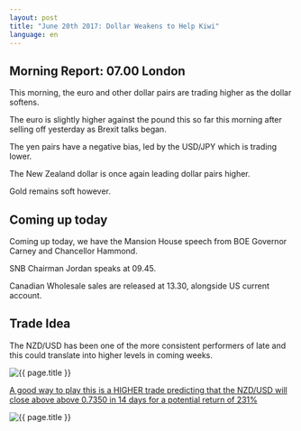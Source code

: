 ```yaml
---
layout: post
title: "June 20th 2017: Dollar Weakens to Help Kiwi"
language: en
---
```

## Morning Report: 07.00 London

This morning, the euro and other dollar pairs are trading higher as the dollar softens.

The euro is slightly higher against the pound this so far this morning after selling off yesterday as Brexit talks began. 

The yen pairs have a negative bias, led by the USD/JPY which is trading lower. 

The New Zealand dollar is once again leading dollar pairs higher. 

Gold remains soft however. 

## Coming up today

Coming up today, we have the Mansion House speech from BOE Governor Carney and Chancellor Hammond. 

SNB Chairman Jordan speaks at 09.45.

Canadian Wholesale sales are released at 13.30, alongside US current account. 

## Trade Idea

The NZD/USD has been one of the more consistent performers of late and this could translate into higher levels in coming weeks.

<img class="post-image" src="{{ site.url }}/images/2017-06-20_07-23-23.jpg" alt="{{ page.title }}" title="{{ page.title }}">

<a href="%LINK%%?currency=GBP&market=forex&underlying=frxNZDUSD&formname=higherlower&duration_amount=14&duration_units=d&amount=10&amount_type=payout&expiry_type=duration&barrier=0.7350" target="_blank">A good way to play this is a HIGHER trade predicting that the NZD/USD will close above above 0.7350 in 14 days for a potential return of 231%</a>

<img class="post-image" src="{{ site.url }}/images/2017-06-20_07-29-46.jpg" alt="{{ page.title }}" title="{{ page.title }}">